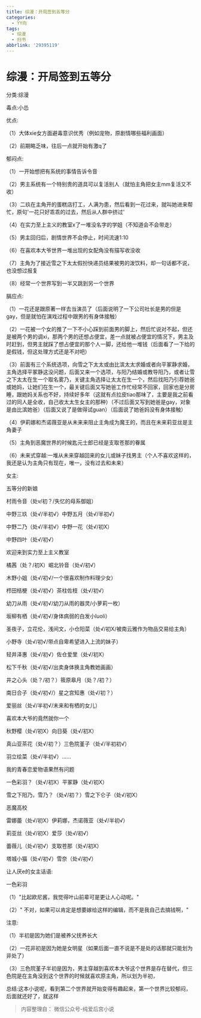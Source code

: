 ```yaml
---
title: 综漫：开局签到五等分
categories:
  - YY向
tags:
  - 综漫
  - 扫书
abbrlink: '29395119'
---
```

# 综漫：开局签到五等分
分类:综漫

毒点:小怂

优点:

（1）大体xie女方面避毒意识优秀（例如宠物，原剧情哪些福利画面）

（2）前期略乏味，往后一点就开始有激q了

郁闷点:

（1）一开始想把有系统的事情告诉令音

（2）男主系统有一个特别贵的道具可以复活别人（就怕主角把女主mm复活又不收）

（3）二玖在主角开的蛋糕店打工，人满为患，然后看到一花过来，就叫她进来帮忙，原句'一花只好乖乖的过去，然后从人群中挤过'

（4）在实力至上主义的教室x了一堆没名字的学姐（不知道会不会带走）

（5）男主回归后，剧情世界不会停止，时间流速1:10

（6）在喜欢本大爷世界一堆出现的女配角没有描写收没收

（7）主角为了接近雪之下太太假扮快递员结果被男的泼饮料，却一句话都不说，也没想过报复

（8）经常一个世界写到一半又跳到另一个世界

膈应点:

（1）一花还是跟原著一样去当演员了（后面说明了一下公司社长是男的但是gay，但是就怕在演戏过程中跟男的有身体接触）

（2）一花被一个女的推了一下不小心踩到前面男的脚上，然后忙说对不起，但还是被两个男的调xi，那两个男的还想占便宜，差一点就被占便宜的情况下，男主及时赶到，但男主就踩了想占便宜的那个人一脚，还给他一堆钱（后面看了一下给的是假钱，但这处理方式还是不对吧）

（3）前面有三个系统选项，向雪之下太太或由比滨太太求婚或者向平冢静求婚，主角选择平冢静这没问题，后面又来一个选项，与阳乃结婚或教导阳乃，或者让雪之下太太在生一个取名雾乃，关键主角选择让太太在生一个，然后找阳乃引荐她爸或她妈，让她们在生一个，最关键后面又写她爸工作忙经常不回家，回家也是分房睡，跟她妈关系也不好，持续好多年（这就有点拉皮tiao那味了，主要是我之前看过的同人是全收，自己收太太生女主的那种）（不过后面又写到她爸是gay，对象是由比滨她爸）（后面又说了是做得试guan）（后面说了她爸妈没有身体接触）

（4）伊莉娜和杰诺薇亚是从未来来阻止主角成为魔王的，而且在未来莉亚丝是主角妻子

（5）主角到恶魔世界的时候匙元士郎已经是支取苍那的眷属

（6）未来式穿越:一堆从未来穿越回来的女儿或妹子找男主（个人不喜欢这样的，我还是认为主角只有现在，唯一，没有过去和未来）

女主:

五等分的新娘

村雨令音（处v/初？/失忆的母系御姐）

中野三玖（处√/半初√）中野五月（处√/半初√）

中野二乃（处√/半初√）中野一花（处√/初X）

中野四叶（处√/初√）

欢迎来到实力至上主义教室

橘茜（处？/初X）崛北铃音（处√/初√）

木野小姐（处√/初√/一个很喜欢制作料理少女）

栉田桔梗（处√/初√）茶柱佐枝（处√/初√）

幼刀从雨（处√/初√/幼刀从雨的器灵/小萝莉一枚）

坂柳有栖（处√/初√/身体病弱的白发小luoli）

圣夜子，立花伦，浅间文，小仓阳菜（处√/初Ⅹ/被南云雅作为物品交易给主角）

小野寺（处√/初√/带点自卑希望进入上流的妹子）

轻井泽惠（处√/初√）佐仓爱里（处√/初X）

松下千秋（处√/初√/出卖身体换主角教她画画）

井之心头（处？/初？）筱原皋月（处？/初？）

南日合子（处√/初√/）星之宫知惠（处√/初？）

爱丽丝（处√/半初√/未来和有栖的女儿）

喜欢本大爷的竟然就你一个

秋野樱（处√/初X）向日葵（处√/初X）

真山亚茶花（处√/初？）三色院堇子（处√/半初初√）

羽立绘菜（处√/半初√）......

我的青春恋爱物语果然有问题

一色彩羽？（处√/初X）平冢静（处√/初X）

雪之下阳乃，雪乃？（处√/初？）雪之下仑子（处√/初X）

恶魔高校

雷娜蕾（处√/初X）伊莉娜，杰诺薇亚（处√/半初√）

莉亚丝（处√/初X）爱莎（处√/初√）

蕾薇儿（处√/初√）支取苍那（处√/初X）

塔城小猫（处√/初√）雪奈（处√/初√）

让人厌e的女主话语:

一色彩羽

（1）"比起欧尼酱，我觉得叶山前辈可是更让人心动呢。"

（2）" 不对，如果可以肯定是想要嫁给这样的编辑，而不是我自己去搞钱啊，"

注意:

（1）半初是因为她们是被养父抚养长大

（2）一花非初是因为她是女明星（如果后面一直不说是不是处的话那就只能划为非处了）

（3）三色院堇子半初是因为，男主穿越到喜欢本大爷这个世界是存在替代，但三色院是在主角没到这个世界的时候就喜欢原主角，所以划为半初，

总结:这本小说呢，看到第二个世界就开始变得有趣起来，第一个世界比较郁闷，后面就还好了，就这样


> 内容整理自： 微信公众号-纯爱后宫小说